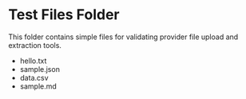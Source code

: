 # Test Files Folder

This folder contains simple files for validating provider file upload and extraction tools.

- hello.txt
- sample.json
- data.csv
- sample.md

